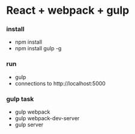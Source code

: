 # React + webpack + gulp

### install
* npm install
* npm install gulp -g

### run
* gulp
* connections to http://localhost:5000

### gulp task
* gulp webpack
* gulp webpack-dev-server
* gulp server
